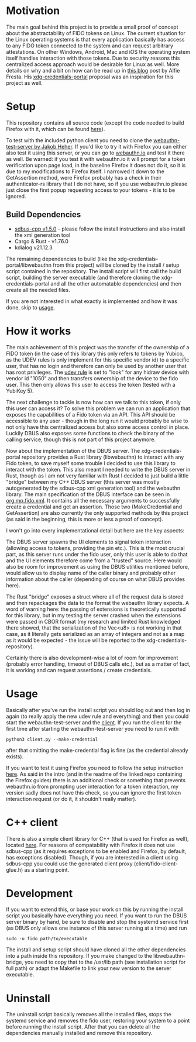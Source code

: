 # Motivation
The main goal behind this project is to provide a small proof of concept about the abstractability of FIDO tokens on Linux. The current situation for the Linux operating systems is that every application basically has access to any FIDO token connected to the system and can request arbitrary attestations. On other Windows, Android, Mac and iOS the operating system itself handles interaction with those tokens. Due to security reasons this centralized access approach would be desirable for Linux as well. More details on why and a bit on how can be read up in [this blog](https://alfioemanuele.io/dev/2024/01/31/a-vision-for-passkeys-on-the-linux-desktop.html) post by Alfie Fresta. His [xdg-credentials-portal](https://github.com/AlfioEmanueleFresta/xdg-credentials-portal) proposal was an inspiration for this project as well.  

# Setup
This repository contains all source code (except the code needed to build Firefox with it, which can be found [here](https://github.com/aurarius1/FidoFirefox-MasterProjekt?tab=readme-ov-file#fidomp_firefox)). 

To test with the included python client you need to clone the  [webauthn-test-server by Jakob Heher](https://extgit.iaik.tugraz.at/jheher/webauthn-test-server/-/tree/main). If you'd like to try it with Firefox you can either also test it using this server, or you can go to [webauthn.io](https://webauthn.io) and test it there as well. Be warned: if you test it with webauthn.io it will prompt for a token verification upon page load, in the baseline Firefox it does not do it, so it is due to my modifications to Firefox itself. I narrowed it down to the GetAssertion method, were Firefox probably has a check in their authenticator-rs library that I do not have, so if you use webauthn.io please just close the first popup requesting access to your tokens - it is to be ignored.

## Build Dependencies
- [sdbus-cpp v1.5.0](https://github.com/Kistler-Group/sdbus-cpp/releases/tag/v1.5.0) - please follow the install instructions and also install the xml generation tool
- Cargo & Rust - v1.76.0
- kdialog v21.12.3

The remaining dependencies to build (like the xdg-credentials-portal/libwebauthn from this project) will be cloned by the install / setup script contained in the repository. The install script will first call the build script, building the server executable (and therefore cloning the xdg-credentials-portal and all the other automatable dependencies) and then create all the needed files.

If you are not interested in what exactly is implemented and how it was done, skip to [usage](#usage).

# How it works
The main achievement of this project was the transfer of the ownership of a FIDO token (in the case of this library this only refers to tokens by Yubico, as the UDEV rules is only implement for this specific vendor id) to a specific user, that has no login and therefore can only be used by another user that has root privileges. The [udev rule](library/91-claim-fido.rules) is set to "look" for any hidraw device with vendor id "1050" and then transfers ownership of the device to the fido user. This then only allows this user to access the token (tested with a YubiKey 5). 

The next challenge to tackle is now how can we talk to this token, if only this user can access it? To solve this problem we can run an application that exposes the capabilities of a Fido token via an API. This API should be accessible to any user - though in the long run it would probably be wise to not only have this centralized access but also some access control in place. Luckily DBUS also exposes some functions to check the binary of the calling service, though this is not part of this project anymore. 

Now about the implementation of the DBUS server. The xdg-credentials-portal repository provides a Rust library (libwebauthn) to interact with any Fido token, to save myself some trouble I decided to use this library to interact with the token. This also meant I needed to write the DBUS server in Rust, though as I am not very familiar with Rust I decided to just build a little "bridge" between my C++ DBUS server (this server was mostly autogenerated by the sdbus-cpp xml generation tool) and the webauthn library. The main specification of the DBUS interface can be seen in [org.mp.fido.xml](code/org.mp.fido.xml). It contains all the necessary arguments to successfully create a credential and get an assertion. Those two (MakeCredential and GetAssertion) are also currently the only supported methods by this project (as said in the beginning, this is more or less a proof of concept).

I won't go into every implementational detail but here are the key aspects: 

The DBUS server spawns the UI elements to signal token interaction (allowing access to tokens, providing the pin etc.). This is the most crucial part, as this server runs under the fido user, only this user is able to do that and the UI elements therefore come from a "trusted" source. Here would also be room for improvement as using the DBUS utilities mentioned before, would allow us to display name of the caller binary and probably other information about the caller (depending of course on what DBUS provides here).

The Rust "bridge" exposes a struct where all of the request data is stored and then repackages the data to the format the webauthn library expects. A word of warning here: the passing of extensions is theoretically supported for this library, but in my testing the server crashed when the extensions were passed in CBOR format (my research and limited Rust knowledged there showed, that the serialization of the Vec\<u8\> is not working in that case, as it literally gets serialized as an array of integers and not as a map as it would be expected - the issue will be reported to the xdg-credentials-repository).

Certainly there is also development-wise a lot of room for improvement (probably error handling, timeout of DBUS calls etc.), but as a matter of fact, it is working and can request assertions / create credentials. 


# Usage
Basically after you've run the install script you should log out and then log in again (to really apply the new udev rule and everything) and then you could start the webauthn-test-server and the [client](code/pyclient/client.py). If you run the client for the first time after starting the webauthn-test-server you need to run it with 

```
python3 client.py --make-credential
```

after that omitting the make-credential flag is fine (as the credential already exists).

If you want to test it using Firefox you need to follow the setup instruction [here](https://github.com/aurarius1/FidoFirefox-MasterProjekt?tab=readme-ov-file#fidomp_firefox). As said in the intro (and in the readme of the linked repo containing the Firefox guides) there is an additional check or something that prevents webauthn.io from prompting user interaction for a token interaction, my version sadly does not have this check, so you can ignore the first token interaction request (or do it, it shouldn't really matter).

# C++ client 
There is also a simple client library for C++ (that is used for Firefox as well), located [here](code/client/). For reasons of compatability with Firefox it does not use sdbus-cpp (as it requires exceptions to be enabled and Firefox, by default, has exceptions disabled). Though, if you are interested in a client using sdbus-cpp you could use the generated client proxy (client/fido-client-glue.h) as a starting point.

# Development
If you want to extend this, or base your work on this by running the install script you basically have everything you need. If you want to run the DBUS server binary by hand, be sure to disable and stop the systemd service first (as DBUS only allows one instance of this server running at a time) and run 

```
sudo -u fido path/to/executable
```

The install and setup script should have cloned all the other dependencies into a path inside this repository. If you make changed to the libwebauthn-bridge, you need to copy that to the /usr/lib path (see installation script for full path) or adapt the Makefile to link your new version to the server executable.

# Uninstall
The uninstall script basically removes all the installed files, stops the systemd service and removes the fido user, restoring your system to a point before running the install script. After that you can delete all the dependencies manually installed and remove this repository.